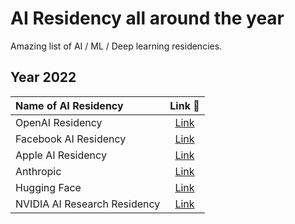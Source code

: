 # AI Residency all around the year
Amazing list of AI / ML / Deep learning residencies. 

## Year 2022

| Name of AI Residency | Link 🔗 |
| :--- | :---: |
| OpenAI Residency | [Link](https://openai.com/blog/openai-residency/) | 
| Facebook AI Residency  | [Link](https://www.facebookcareers.com/jobs/221246603377392/) |
| Apple AI Residency | [Link](https://machinelearning.apple.com/updates/aiml-residency-program-application-2022) | 
| Anthropic | [Link](https://openai.com/blog/openai-residency/) | 
| Hugging Face | [Link](https://huggingface.co/blog/ai-residency) | 
| NVIDIA AI Research Residency | [Link](https://www.nvidia.com/en-us/research/ai-research-residency/) | 


